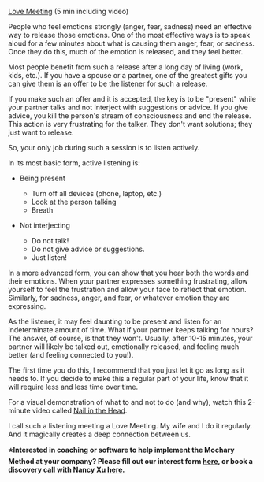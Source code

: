 [Love Meeting](https://docs.google.com/document/d/1YcZz5WQlIzIhRWL37Knha6eutCkBMXv8KAIFZl5IdPs/edit) (5 min including video)

People who feel emotions strongly (anger, fear, sadness) need an effective way to release those emotions. One of the most effective ways is to speak aloud for a few minutes about what is causing them anger, fear, or sadness. Once they do this, much of the emotion is released, and they feel better.

Most people benefit from such a release after a long day of living (work, kids, etc.). If you have a spouse or a partner, one of the greatest gifts you can give them is an offer to be the listener for such a release.

If you make such an offer and it is accepted, the key is to be "present" while your partner talks and not interject with suggestions or advice. If you give advice, you kill the person's stream of consciousness and end the release. This action is very frustrating for the talker. They don't want solutions; they just want to release.

So, your only job during such a session is to listen actively.

In its most basic form, active listening is:

- Being present

  - Turn off all devices (phone, laptop, etc.)
  - Look at the person talking
  - Breath

- Not interjecting
  - Do not talk\!
  - Do not give advice or suggestions.
  - Just listen\!

In a more advanced form, you can show that you hear both the words and their emotions. When your partner expresses something frustrating, allow yourself to feel the frustration and allow your face to reflect that emotion. Similarly, for sadness, anger, and fear, or whatever emotion they are expressing.

As the listener, it may feel daunting to be present and listen for an indeterminate amount of time. What if your partner keeps talking for hours? The answer, of course, is that they won't. Usually, after 10-15 minutes, your partner will likely be talked out, emotionally released, and feeling much better (and feeling connected to you\!).

The first time you do this, I recommend that you just let it go as long as it needs to. If you decide to make this a regular part of your life, know that it will require less and less time over time.

For a visual demonstration of what to and not to do (and why), watch this 2-minute video called [Nail in the Head](https://www.youtube.com/watch?v=-4EDhdAHrOg).

I call such a listening meeting a Love Meeting. My wife and I do it regularly. And it magically creates a deep connection between us.

**⭐Interested in coaching or software to help implement the Mochary Method at your company? Please fill out our interest form [here](https://mocharymethod.typeform.com/interest), or book a discovery call with Nancy Xu [here](https://calendly.com/nancy-mm/30).**
